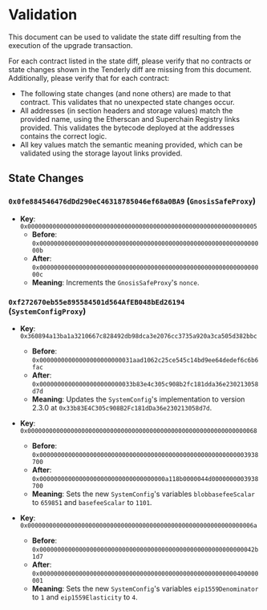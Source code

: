 # Validation

This document can be used to validate the state diff resulting from the execution of the upgrade
transaction.

For each contract listed in the state diff, please verify that no contracts or state changes shown in the Tenderly diff are missing from this document. Additionally, please verify that for each contract:

- The following state changes (and none others) are made to that contract. This validates that no unexpected state changes occur.
- All addresses (in section headers and storage values) match the provided name, using the Etherscan and Superchain Registry links provided. This validates the bytecode deployed at the addresses contains the correct logic.
- All key values match the semantic meaning provided, which can be validated using the storage layout links provided.

## State Changes

### `0x0fe884546476dDd290eC46318785046ef68a0BA9` (`GnosisSafeProxy`)

- **Key**: `0x0000000000000000000000000000000000000000000000000000000000000005`
  - **Before**: `0x000000000000000000000000000000000000000000000000000000000000000b`
  - **After**: `0x000000000000000000000000000000000000000000000000000000000000000c`
  - **Meaning**: Increments the `GnosisSafeProxy`'s `nonce`.

### `0xf272670eb55e895584501d564AfEB048bEd26194` (`SystemConfigProxy`)

- **Key**: `0x360894a13ba1a3210667c828492db98dca3e2076cc3735a920a3ca505d382bbc`
  - **Before**: `0x00000000000000000000000031aad1062c25ce545c14bd9ee64dedef6c6b6fac`
  - **After**:  `0x00000000000000000000000033b83e4c305c908b2fc181dda36e230213058d7d`
  - **Meaning**: Updates the `SystemConfig`'s implementation to version 2.3.0 at `0x33b83E4C305c908B2Fc181dDa36e230213058d7d`.

- **Key**: `0x0000000000000000000000000000000000000000000000000000000000000068`
  - **Before**: `0x0000000000000000000000000000000000000000000000000000000003938700`
  - **After**: `0x00000000000000000000000000000000000a118b0000044d0000000003938700`
  - **Meaning**: Sets the new `SystemConfig`'s variables `blobbasefeeScalar` to `659851` and `basefeeScalar` to `1101`.

- **Key**: `0x000000000000000000000000000000000000000000000000000000000000006a`
  - **Before**: `0x000000000000000000000000000000000000000000000000000000000042b1d7`
  - **After**: `0x0000000000000000000000000000000000000000000000000000000400000001`
  - **Meaning**: Sets the new `SystemConfig`'s variables `eip1559Denominator` to `1` and `eip1559Elasticity` to `4`.